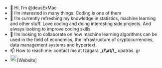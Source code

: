 - 👋 Hi, I’m @deusExMac
- 👀 I’m interested in many things. Coding is one of them
- 🌱 I’m currently refreshing my knowledge in statistics, machine learning and other stuff. Love coding and doing interesting side projects. And always looking to improve coding skills.
- 💞️ I’m looking to collaborate on how machine learning algorithms can be used in the field of economics, the infrastructure of cryptocurrencies, data management systems and hypertext.
- 📫 How to reach me: contact me at tzagara ___//\\__at__/\\\___ upatras. gr
- <img width="22px" src="http://open-iconic/master/svg/youtube.svg">[Website]

<!---
deusExMac/deusExMac is a ✨ special ✨ repository because its `README.md` (this file) appears on your GitHub profile.
You can click the Preview link to take a look at your changes.
--->

